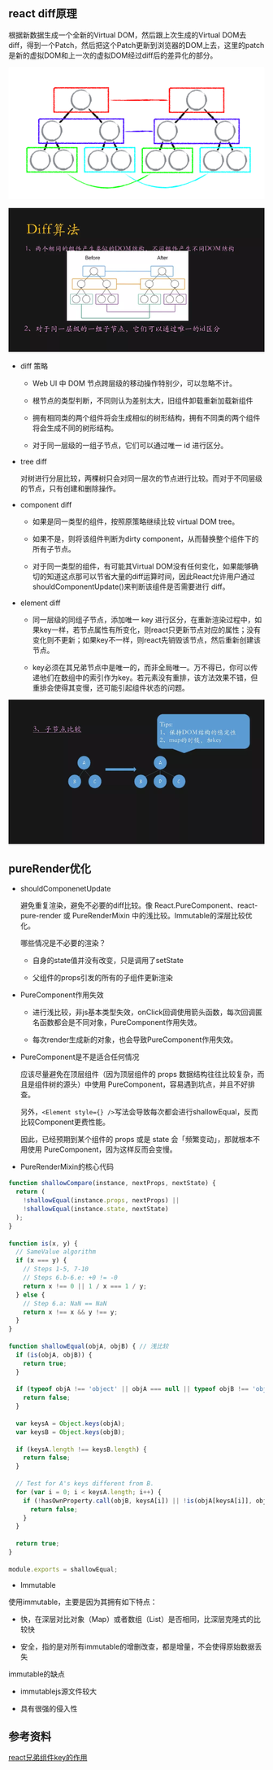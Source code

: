 ## react diff原理

根据新数据生成一个全新的Virtual DOM，然后跟上次生成的Virtual DOM去 diff，得到一个Patch，然后把这个Patch更新到浏览器的DOM上去，这里的patch是新的虚拟DOM和上一次的虚拟DOM经过diff后的差异化的部分。

![compare](../images/compare.png )

![diff](../images/diff.webp )

* diff 策略

  - Web UI 中 DOM 节点跨层级的移动操作特别少，可以忽略不计。

  - 根节点的类型判断，不同则认为差别太大，旧组件卸载重新加载新组件

  - 拥有相同类的两个组件将会生成相似的树形结构，拥有不同类的两个组件将会生成不同的树形结构。

  - 对于同一层级的一组子节点，它们可以通过唯一 id 进行区分。

* tree diff

  对树进行分层比较，两棵树只会对同一层次的节点进行比较。而对于不同层级的节点，只有创建和删除操作。

* component diff

  - 如果是同一类型的组件，按照原策略继续比较 virtual DOM tree。

  - 如果不是，则将该组件判断为dirty component，从而替换整个组件下的所有子节点。

  - 对于同一类型的组件，有可能其Virtual DOM没有任何变化，如果能够确切的知道这点那可以节省大量的diff运算时间，因此React允许用户通过 shouldComponentUpdate()来判断该组件是否需要进行 diff。

* element diff

  - 同一层级的同组子节点，添加唯一 key 进行区分，在重新渲染过程中，如果key一样，若节点属性有所变化，则react只更新节点对应的属性；没有变化则不更新；如果key不一样，则react先销毁该节点，然后重新创建该节点。

  - key必须在其兄弟节点中是唯一的，而非全局唯一。万不得已，你可以传递他们在数组中的索引作为key。若元素没有重排，该方法效果不错，但重排会使得其变慢，还可能引起组件状态的问题。

![diff](../images/key.webp )


## pureRender优化

* shouldComponenetUpdate

  避免重复渲染，避免不必要的diff比较。像 React.PureComponent、react-pure-render 或 PureRenderMixin 中的浅比较。Immutable的深层比较优化。

  哪些情况是不必要的渲染？

  - 自身的state值并没有改变，只是调用了setState

  - 父组件的props引发的所有的子组件更新渲染

* PureComponent作用失效

  - 进行浅比较，非js基本类型失效，onClick回调使用箭头函数，每次回调匿名函数都会是不同对象，PureComponent作用失效。

  - 每次render生成新的对象，也会导致PureComponent作用失效。

* PureComponent是不是适合任何情况

  应该尽量避免在顶层组件（因为顶层组件的 props 数据结构往往比较复杂，而且是组件树的源头）中使用 PureComponent，容易遇到坑点，并且不好排查。
   
  另外，`<Element style={} />`写法会导致每次都会进行shallowEqual，反而比较Component更费性能。

  因此，已经预期到某个组件的 props 或是 state 会「频繁变动」，那就根本不用使用 PureComponent，因为这样反而会变慢。

* PureRenderMixin的核心代码

```js
function shallowCompare(instance, nextProps, nextState) {
  return (
    !shallowEqual(instance.props, nextProps) ||
    !shallowEqual(instance.state, nextState)
  );
}

function is(x, y) {
  // SameValue algorithm
  if (x === y) {
    // Steps 1-5, 7-10
    // Steps 6.b-6.e: +0 != -0
    return x !== 0 || 1 / x === 1 / y;
  } else {
    // Step 6.a: NaN == NaN
    return x !== x && y !== y;
  }
}

function shallowEqual(objA, objB) { // 浅比较
  if (is(objA, objB)) {
    return true;
  }

  if (typeof objA !== 'object' || objA === null || typeof objB !== 'object' || objB === null) {
    return false;
  }

  var keysA = Object.keys(objA);
  var keysB = Object.keys(objB);

  if (keysA.length !== keysB.length) {
    return false;
  }

  // Test for A's keys different from B.
  for (var i = 0; i < keysA.length; i++) {
    if (!hasOwnProperty.call(objB, keysA[i]) || !is(objA[keysA[i]], objB[keysA[i]])) {
      return false;
    }
  }

  return true;
}

module.exports = shallowEqual;
```

* Immutable

使用immutable，主要是因为其拥有如下特点：

  - 快，在深层对比对象（Map）或者数组（List）是否相同，比深层克隆式的比较快

  - 安全，指的是对所有immutable的增删改查，都是增量，不会使得原始数据丢失

immutable的缺点

  - immutablejs源文件较大

  - 具有很强的侵入性


## 参考资料

[react兄弟组件key的作用](https://zh-hans.reactjs.org/docs/lists-and-keys.html)